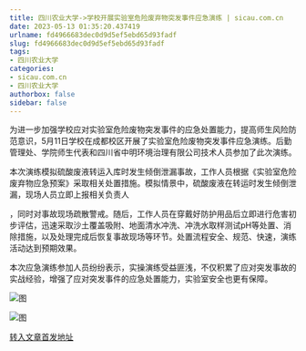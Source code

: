 ```yaml
---
title: 四川农业大学->学校开展实验室危险废弃物突发事件应急演练 | sicau.com.cn
date: 2023-05-13 01:35:20.437419
urlname: fd4966683dec0d9d5ef5ebd65d93fadf
slug: fd4966683dec0d9d5ef5ebd65d93fadf
tags: 
- 四川农业大学
categories:
- sicau.com.cn
- 四川农业大学
authorbox: false
sidebar: false
---
```

为进一步加强学校应对实验室危险废物突发事件的应急处置能力，提高师生风险防范意识，5月11日学校在成都校区开展了实验室危险废物突发事件应急演练。后勤管理处、学院师生代表和四川省中明环境治理有限公司技术人员参加了此次演练。  

本次演练模拟硫酸废液转运入库时发生倾倒泄漏事故，工作人员根据《实验室危险废弃物应急预案》采取相关处置措施。模拟情景中，硫酸废液在转运时发生倾倒泄漏，现场人员立即上报相关负责人
<!--more-->
，同时对事故现场疏散警戒。随后，工作人员在穿戴好防护用品后立即进行危害初步评估，迅速采取沙土覆盖吸附、地面清水冲洗、冲洗水取样测试pH等处置、消除措施，以及处理完成后恢复事故现场等环节。处置流程安全、规范、快速，演练活动达到预期效果。

本次应急演练参加人员纷纷表示，实操演练受益匪浅，不仅积累了应对突发事故的实战经验，增强了应对突发事件的应急处置能力，实验室安全也更有保障。

![图](https://news.sicau.edu.cn/__local/B/94/6A/BBC53D584039DC4EEE576084639_D975B9D1_1C15BF.png)

![图](https://news.sicau.edu.cn/__local/E/58/5A/AD7DF81D4B04453F57560F5167E_310A359F_17940D.png)

[转入文章首发地址](https://news.sicau.edu.cn/info/1078/72177.htm)